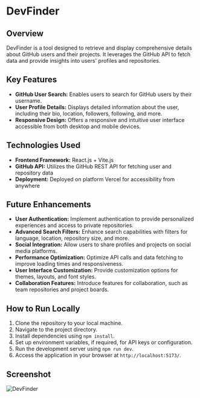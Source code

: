# DevFinder

## Overview
DevFinder is a tool designed to retrieve and display comprehensive details about GitHub users and their projects. It leverages the GitHub API to fetch data and provide insights into users' profiles and repositories.

## Key Features
- **GitHub User Search:** Enables users to search for GitHub users by their username.
- **User Profile Details:** Displays detailed information about the user, including their bio, location, followers, following, and more.
- **Responsive Design:** Offers a responsive and intuitive user interface accessible from both desktop and mobile devices.

## Technologies Used
- **Frontend Framework:** React.js + Vite.js
- **GitHub API:** Utilizes the GitHub REST API for fetching user and repository data
- **Deployment:** Deployed on platform Vercel for accessibility from anywhere

## Future Enhancements
- **User Authentication:** Implement authentication to provide personalized experiences and access to private repositories.
- **Advanced Search Filters:** Enhance search capabilities with filters for language, location, repository size, and more.
- **Social Integration:** Allow users to share profiles and projects on social media platforms.
- **Performance Optimization:** Optimize API calls and data fetching to improve loading times and responsiveness.
- **User Interface Customization:** Provide customization options for themes, layouts, and font styles.
- **Collaboration Features:** Introduce features for collaboration, such as team repositories and project boards.

## How to Run Locally
1. Clone the repository to your local machine.
2. Navigate to the project directory.
3. Install dependencies using `npm install`.
4. Set up environment variables, if required, for API keys or configuration.
5. Run the development server using `npm run dev`.
6. Access the application in your browser at `http://localhost:5173/`.

## Screenshot

![DevFinder](image_url)
